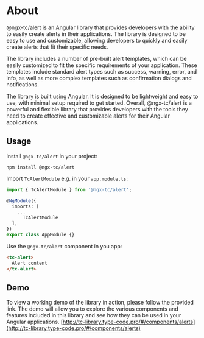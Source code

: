 # About

@ngx-tc/alert is an Angular library that provides developers with the ability to easily create alerts in their applications. The library is designed to be easy to use and customizable, allowing developers to quickly and easily create alerts that fit their specific needs.

The library includes a number of pre-built alert templates, which can be easily customized to fit the specific requirements of your application. These templates include standard alert types such as success, warning, error, and info, as well as more complex templates such as confirmation dialogs and notifications.

The library is built using Angular. It is designed to be lightweight and easy to use, with minimal setup required to get started. Overall, @ngx-tc/alert is a powerful and flexible library that provides developers with the tools they need to create effective and customizable alerts for their Angular applications.

## Usage

Install `@ngx-tc/alert` in your project:

```
npm install @ngx-tc/alert
```

Import `TcAlertModule` e.g. in your `app.module.ts`:
```typescript
import { TcAlertModule } from '@ngx-tc/alert';

@NgModule({
  imports: [
    ...
      TcAlertModule
  ],
})
export class AppModule {}
```

Use the `@ngx-tc/alert` component in you app:
```html
<tc-alert>
  Alert content
</tc-alert>
```

## Demo
To view a working demo of the library in action, please follow the provided link. The demo will allow you to explore the various components and features included in this library and see how they can be used in your Angular applications.
[http://tc-library.type-code.pro/#/components/alerts](http://tc-library.type-code.pro/#/components/alerts)
